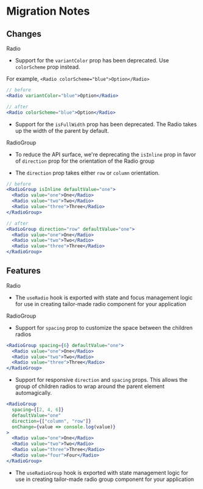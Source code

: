 # Migration Notes

## Changes

Radio

- Support for the `variantColor` prop has been deprecated. Use `colorScheme`
  prop instead.

For example, `<Radio colorScheme="blue">Option</Radio>`

```jsx
// before
<Radio variantColor="blue">Option</Radio>

// after
<Radio colorScheme="blue">Option</Radio>
```

- Support for the `isFullWidth` prop has been deprecated. The Radio takes up the
  width of the parent by default.

RadioGroup

- To reduce the API surface, we're deprecating the `isInline` prop in favor of
  `direction` prop for the orientation of the Radio group

- The `direction` prop takes either `row` or `column` orientation.

```jsx
// before
<RadioGroup isInline defaultValue="one">
  <Radio value="one">One</Radio>
  <Radio value="two">Two</Radio>
  <Radio value="three">Three</Radio>
</RadioGroup>

// after
<RadioGroup direction="row" defaultValue="one">
  <Radio value="one">One</Radio>
  <Radio value="two">Two</Radio>
  <Radio value="three">Three</Radio>
</RadioGroup>
```

## Features

Radio

- The `useRadio` hook is exported with state and focus management logic for use
  in creating tailor-made radio component for your application

RadioGroup

- Support for `spacing` prop to customize the space between the children radios

```jsx
<RadioGroup spacing={6} defaultValue="one">
  <Radio value="one">One</Radio>
  <Radio value="two">Two</Radio>
  <Radio value="three">Three</Radio>
</RadioGroup>
```

- Support for responsive `direction` and `spacing` props. This allows the group
  of children radios to wrap around the parent element automagically.

```jsx
<RadioGroup
  spacing={[2, 4, 6]}
  defaultValue="one"
  direction={["column", "row"]}
  onChange={value => console.log(value)}
>
  <Radio value="one">One</Radio>
  <Radio value="two">Two</Radio>
  <Radio value="three">Three</Radio>
  <Radio value="four">Four</Radio>
</RadioGroup>
```

- The `useRadioGroup` hook is exported with state management logic for use in
  creating tailor-made radio group component for your application
